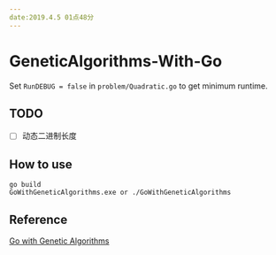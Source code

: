 ```yaml
---
date:2019.4.5 01点48分
---
```


# GeneticAlgorithms-With-Go

Set `RunDEBUG = false` in `problem/Quadratic.go` to get minimum runtime.

## TODO

- [ ] 动态二进制长度

## How to use

```
go build
GoWithGeneticAlgorithms.exe or ./GoWithGeneticAlgorithms
```

## Reference

[Go with Genetic Algorithms](https://5280incode.wordpress.com/2017/10/30/go-with-genetic-algorithms/)